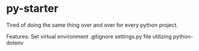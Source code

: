 # py-starter

Tired of doing the same thing over and over for every python project.

Features:
Set virtual environment
.gitignore
settings.py file utilizing python-dotenv 
